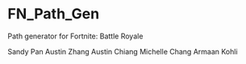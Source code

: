 # FN_Path_Gen

Path generator for Fortnite: Battle Royale

Sandy Pan
Austin Zhang
Austin Chiang
Michelle Chang
Armaan Kohli
